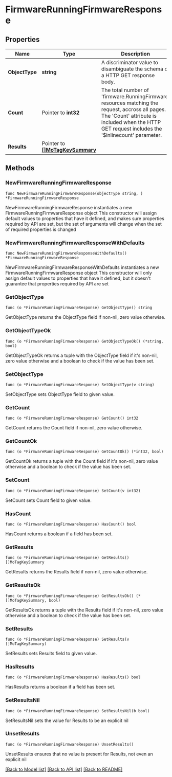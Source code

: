 # FirmwareRunningFirmwareResponse

## Properties

Name | Type | Description | Notes
------------ | ------------- | ------------- | -------------
**ObjectType** | **string** | A discriminator value to disambiguate the schema of a HTTP GET response body. | 
**Count** | Pointer to **int32** | The total number of &#39;firmware.RunningFirmware&#39; resources matching the request, accross all pages. The &#39;Count&#39; attribute is included when the HTTP GET request includes the &#39;$inlinecount&#39; parameter. | [optional] 
**Results** | Pointer to [**[]MoTagKeySummary**](MoTagKeySummary.md) |  | [optional] 

## Methods

### NewFirmwareRunningFirmwareResponse

`func NewFirmwareRunningFirmwareResponse(objectType string, ) *FirmwareRunningFirmwareResponse`

NewFirmwareRunningFirmwareResponse instantiates a new FirmwareRunningFirmwareResponse object
This constructor will assign default values to properties that have it defined,
and makes sure properties required by API are set, but the set of arguments
will change when the set of required properties is changed

### NewFirmwareRunningFirmwareResponseWithDefaults

`func NewFirmwareRunningFirmwareResponseWithDefaults() *FirmwareRunningFirmwareResponse`

NewFirmwareRunningFirmwareResponseWithDefaults instantiates a new FirmwareRunningFirmwareResponse object
This constructor will only assign default values to properties that have it defined,
but it doesn't guarantee that properties required by API are set

### GetObjectType

`func (o *FirmwareRunningFirmwareResponse) GetObjectType() string`

GetObjectType returns the ObjectType field if non-nil, zero value otherwise.

### GetObjectTypeOk

`func (o *FirmwareRunningFirmwareResponse) GetObjectTypeOk() (*string, bool)`

GetObjectTypeOk returns a tuple with the ObjectType field if it's non-nil, zero value otherwise
and a boolean to check if the value has been set.

### SetObjectType

`func (o *FirmwareRunningFirmwareResponse) SetObjectType(v string)`

SetObjectType sets ObjectType field to given value.


### GetCount

`func (o *FirmwareRunningFirmwareResponse) GetCount() int32`

GetCount returns the Count field if non-nil, zero value otherwise.

### GetCountOk

`func (o *FirmwareRunningFirmwareResponse) GetCountOk() (*int32, bool)`

GetCountOk returns a tuple with the Count field if it's non-nil, zero value otherwise
and a boolean to check if the value has been set.

### SetCount

`func (o *FirmwareRunningFirmwareResponse) SetCount(v int32)`

SetCount sets Count field to given value.

### HasCount

`func (o *FirmwareRunningFirmwareResponse) HasCount() bool`

HasCount returns a boolean if a field has been set.

### GetResults

`func (o *FirmwareRunningFirmwareResponse) GetResults() []MoTagKeySummary`

GetResults returns the Results field if non-nil, zero value otherwise.

### GetResultsOk

`func (o *FirmwareRunningFirmwareResponse) GetResultsOk() (*[]MoTagKeySummary, bool)`

GetResultsOk returns a tuple with the Results field if it's non-nil, zero value otherwise
and a boolean to check if the value has been set.

### SetResults

`func (o *FirmwareRunningFirmwareResponse) SetResults(v []MoTagKeySummary)`

SetResults sets Results field to given value.

### HasResults

`func (o *FirmwareRunningFirmwareResponse) HasResults() bool`

HasResults returns a boolean if a field has been set.

### SetResultsNil

`func (o *FirmwareRunningFirmwareResponse) SetResultsNil(b bool)`

 SetResultsNil sets the value for Results to be an explicit nil

### UnsetResults
`func (o *FirmwareRunningFirmwareResponse) UnsetResults()`

UnsetResults ensures that no value is present for Results, not even an explicit nil

[[Back to Model list]](../README.md#documentation-for-models) [[Back to API list]](../README.md#documentation-for-api-endpoints) [[Back to README]](../README.md)


